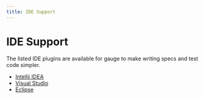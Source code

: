 ```yaml
---
title: IDE Support
---
```


# IDE Support

The listed IDE plugins are available for gauge to make writing specs and test code simpler.

* [Intellij IDEA](intellij_idea.md)
* [Visual Studio](visual_studio.md)
* [Eclipse](eclipse.md)
